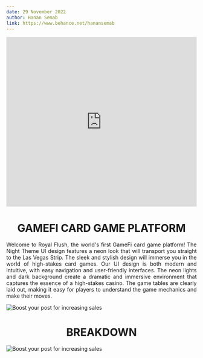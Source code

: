 ```yaml
---
date: 29 November 2022
author: Hanan Semab
link: https://www.behance.net/hanansemab
---
```


<iframe width="100%" height="450" src="https://www.youtube.com/embed/rUpdE6TphYo" title="Unveiling Royal Flush The World&#39;s First GameFi Card Game Platform" frameborder="0" allow="accelerometer; autoplay; clipboard-write; encrypted-media; gyroscope; picture-in-picture; web-share" allowfullscreen></iframe>

<h1 align="center">GAMEFI CARD GAME PLATFORM</h1>
<p align="Justify">
Welcome to Royal Flush, the world's first GameFi card game platform! The Night Theme UI design features a neon look that will transport you straight to the Las Vegas Strip. The sleek and stylish design will immerse you in the world of high-stakes card games. Our UI design is both modern and intuitive, with easy navigation and user-friendly interfaces. The neon lights and dark background create a dramatic and immersive environment that captures the essence of a high-stakes casino. The game tables are clearly laid out, making it easy for players to understand the game mechanics and make their moves.
</p>


![Boost your post for increasing sales](/images/portfolio/websiteui.png)

<h1 align="center">BREAKDOWN</h1>

![Boost your post for increasing sales](/images/portfolio/webuifeatures.png)